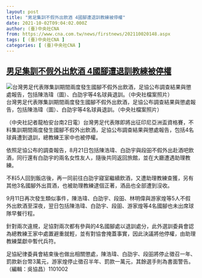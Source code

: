 ```yaml
---
layout: post
title: "男足集訓不假外出飲酒 4國腳遭退訓教練被停權"
date: 2021-10-02T09:04:02.000Z
author: (臺)中央社CNA
from: https://www.cna.com.tw/news/firstnews/202110020148.aspx
tags: [ (臺)中央社CNA ]
categories: [ (臺)中央社CNA ]
---
```

<!--1633165442000-->
[男足集訓不假外出飲酒 4國腳遭退訓教練被停權](https://www.cna.com.tw/news/firstnews/202110020148.aspx)
------

<div>
<div><div><div style="--aspect-ratio:1767/1393;"><picture><source media="(max-width: 414px)" data-srcset="https://imgcdn.cna.com.tw/www/WebPhotos/800/20211002/1767x1393_524030378491.jpg"><source media="(min-width: 413px)" data-srcset="https://imgcdn.cna.com.tw/www/WebPhotos/1024/20211002/1767x1393_524030378491.jpg"><img data-src="https://imgcdn.cna.com.tw/www/WebPhotos/800/20211002/1767x1393_524030378491.jpg" alt="台灣男足代表隊集訓期間兩度發生國腳不假外出飲酒，足協公布調查結果與懲處報告，包括陳浩瑋（圖）、白劭宇等4名球員退訓。（中央社檔案照片）" data-srcset="https://imgcdn.cna.com.tw/www/WebPhotos/800/20211002/1767x1393_524030378491.jpg 414w, https://imgcdn.cna.com.tw/www/WebPhotos/1024/20211002/1767x1393_524030378491.jpg 1024w"></picture></div><div>台灣男足代表隊集訓期間兩度發生國腳不假外出飲酒，足協公布調查結果與懲處報告，包括陳浩瑋（圖）、白劭宇等4名球員退訓。（中央社檔案照片）</div></div></div><div></div><div><p>（中央社記者龍柏安台南2日電）台灣男足代表隊即將出征印尼亞洲盃資格賽，不料集訓期間兩度發生國腳不假外出飲酒，足協公布調查結果與懲處報告，包括4名球員遭到退訓，總教練王家中也被停權。</p><p>依照足協公布的調查報告，8月21日包括陳浩瑋、白劭宇與段昍不假外出赴酒吧飲酒，同行還有白劭宇的兩名女性友人，隨後共同返回旅館，並在大廳遭遇助理教練。</p><p>不料5人回到飯店後，再一同前往白劭宇寢室繼續飲酒，又遭助理教練查獲，另有其他3名國腳外出買酒，也被助理教練逮個正著，酒品也全部遭到沒收。</p><p>9月11日再次發生類似事件，陳浩瑋、白劭宇、段昍、林明偉與游家煌等5人不假外出飲酒至深夜，翌日包括陳浩瑋、白劭宇、段昍、游家煌等4名國腳也未出席球隊早餐行程。</p><p>針對兩次違規，足協對兩次都有參與的4名國腳處以退訓處分，此外選訓委員會認為總教練王家中處置避重就輕，並有對協會掩蓋事實，因此決議將他停權，由助理教練葉獻中暫代兵符。</p><p>足協紀律委員會結束後也做出相關懲處，陳浩瑋、白劭宇、段昍將停止徵召一年、罰款新台幣3萬元，游家煌停止徵召半年、罰款一萬元，其餘選手則為書面警告。（編輯：吳協昌）1101002</p></div>
</div>
